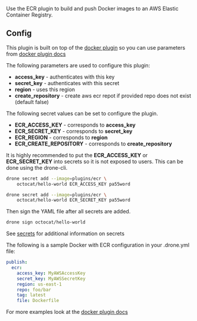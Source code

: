 Use the ECR plugin to build and push Docker images to an AWS Elastic Container Registry.

## Config
This plugin is built on top of the [docker plugin](https://github.com/drone-plugins/drone-docker)
so you can use parameters from [docker plugin docs][docker_plugin_docs]

The following parameters are used to configure this plugin:

* **access_key** - authenticates with this key
* **secret_key** - authenticates with this secret
* **region** - uses this region
* **create_repository** - create aws ecr repot if provided repo does not exist (default false)

The following secret values can be set to configure the plugin.

* **ECR_ACCESS_KEY** - corresponds to **access_key**
* **ECR_SECRET_KEY** - corresponds to **secret_key**
* **ECR_REGION** - corresponds to **region**
* **ECR_CREATE_REPOSITORY** - corresponds to **create_repository**

It is highly recommended to put the **ECR_ACCESS_KEY** or **ECR_SECRET_KEY** into
secrets so it is not exposed to users. This can be done using the drone-cli.

```bash
drone secret add --image=plugins/ecr \
    octocat/hello-world ECR_ACCESS_KEY pa55word

drone secret add --image=plugins/ecr \
    octocat/hello-world ECR_SECRET_KEY pa55word
```

Then sign the YAML file after all secrets are added.

```bash
drone sign octocat/hello-world
```

See [secrets](http://readme.drone.io/0.5/usage/secrets/) for additional
information on secrets

The following is a sample Docker with ECR configuration in your .drone.yml file:

```yaml
publish:
  ecr:
    access_key: MyAWSAccessKey
    secret_key: MyAWSSecretKey
    region: us-east-1
    repo: foo/bar
    tag: latest
    file: Dockerfile
```

For more examples look at the [docker plugin docs][docker_plugin_docs]

[docker_plugin_docs]: https://github.com/drone-plugins/drone-docker/blob/HEAD/DOCS.md
